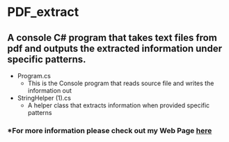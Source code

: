 # PDF_extract

## A console C# program that takes text files from pdf and outputs the extracted information under specific patterns.

* Program.cs
  * This is the Console program that reads source file and writes the information out
* StringHelper (1).cs
  * A helper class that extracts information when provided specific patterns 

### \*For more information please check out my Web Page [here](https://xrsheeran.github.io)
